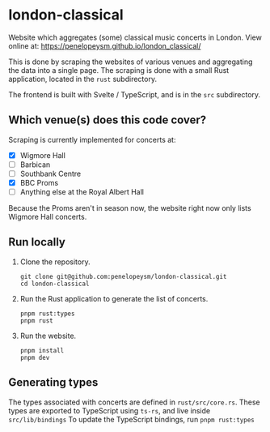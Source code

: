 # london-classical

Website which aggregates (some) classical music concerts in London.
View online at: https://penelopeysm.github.io/london_classical/

This is done by scraping the websites of various venues and aggregating the data into a single page.
The scraping is done with a small Rust application, located in the `rust` subdirectory.

The frontend is built with Svelte / TypeScript, and is in the `src` subdirectory.

## Which venue(s) does this code cover?

Scraping is currently implemented for concerts at:

- [x] Wigmore Hall
- [ ] Barbican
- [ ] Southbank Centre
- [x] BBC Proms
- [ ] Anything else at the Royal Albert Hall

Because the Proms aren't in season now, the website right now only lists Wigmore Hall concerts.

## Run locally

1. Clone the repository.

   ```
   git clone git@github.com:penelopeysm/london-classical.git
   cd london-classical
   ```

2. Run the Rust application to generate the list of concerts.

   ```
   pnpm rust:types
   pnpm rust
   ```

3. Run the website.

   ```
   pnpm install
   pnpm dev
   ```

## Generating types

The types associated with concerts are defined in `rust/src/core.rs`.
These types are exported to TypeScript using `ts-rs`, and live inside `src/lib/bindings`
To update the TypeScript bindings, run `pnpm rust:types`

